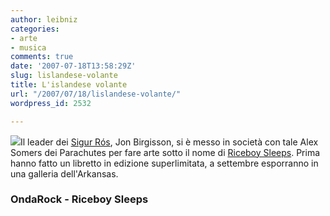 ```yaml
---
author: leibniz
categories:
- arte
- musica
comments: true
date: '2007-07-18T13:58:29Z'
slug: lislandese-volante
title: L'islandese volante
url: "/2007/07/18/lislandese-volante/"
wordpress_id: 2532

---
```

![](https://a681.ac-images.myspacecdn.com/images01/64/m_74fa4c592d4311556780d68068ebea58.jpg)Il leader dei [Sigur Rós](https://www.ondarock.it/rockedintorni/sigurros.htm), Jon Birgisson, si è messo in società con tale Alex Somers dei Parachutes per fare arte sotto il nome di [Riceboy Sleeps](https://www.riceboysleeps.com/). Prima hanno fatto un libretto in edizione superlimitata, a settembre esporranno in una galleria dell'Arkansas.


### OndaRock - Riceboy Sleeps
